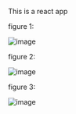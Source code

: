 This is a react app

figure 1:


![image](https://github.com/varunkasyap/crypto-tracker/assets/77223408/920e3665-0021-4c16-8fc7-4166d5a34b59)

figure 2:


![image](https://github.com/varunkasyap/crypto-tracker/assets/77223408/1a4d6509-1332-4085-994f-56a3cf093857)

figure 3:


![image](https://github.com/varunkasyap/crypto-tracker/assets/77223408/bcc5b8f2-abb6-4f5f-b122-18a0e78354d7)

